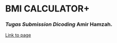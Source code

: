 # BMI CALCULATOR+
### *Tugas Submission Dicoding* Amir Hamzah.
[Link to page](https://amirhamzah-1fz.github.io/tugas-submission-dicoding-bmi-calculator/)<br>
